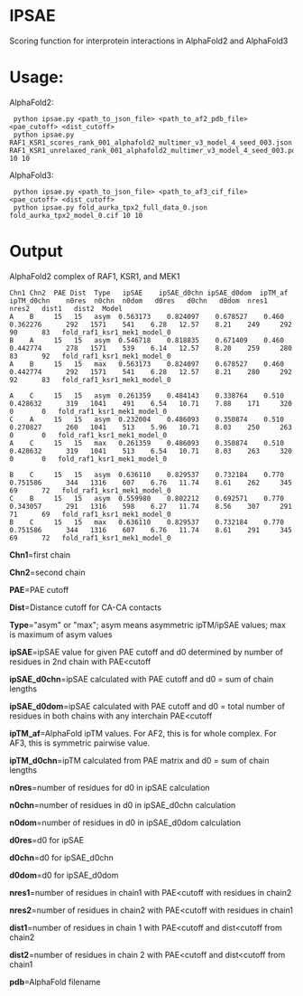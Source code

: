 # IPSAE
Scoring function for interprotein interactions in AlphaFold2 and AlphaFold3

# Usage:                                                                                                                                                                                                     
AlphaFold2:

     python ipsae.py <path_to_json_file> <path_to_af2_pdb_file> <pae_cutoff> <dist_cutoff>   
     python ipsae.py RAF1_KSR1_scores_rank_001_alphafold2_multimer_v3_model_4_seed_003.json RAF1_KSR1_unrelaxed_rank_001_alphafold2_multimer_v3_model_4_seed_003.pdb 10 10

AlphaFold3:

     python ipsae.py <path_to_json_file> <path_to_af3_cif_file> <pae_cutoff> <dist_cutoff>                    
     python ipsae.py fold_aurka_tpx2_full_data_0.json fold_aurka_tpx2_model_0.cif 10 10

# Output

AlphaFold2 complex of RAF1, KSR1, and MEK1

    Chn1 Chn2  PAE Dist  Type   ipSAE    ipSAE_d0chn ipSAE_d0dom  ipTM_af  ipTM_d0chn    n0res  n0chn  n0dom   d0res   d0chn   d0dom  nres1   nres2   dist1   dist2  Model
    A    B     15   15   asym  0.563173    0.824097    0.678527    0.460    0.362276      292   1571    541    6.28   12.57    8.21    249     292      90      83   fold_raf1_ksr1_mek1_model_0
    B    A     15   15   asym  0.546718    0.818835    0.671409    0.460    0.442774      278   1571    539    6.14   12.57    8.20    259     280      83      92   fold_raf1_ksr1_mek1_model_0
    A    B     15   15   max   0.563173    0.824097    0.678527    0.460    0.442774      292   1571    541    6.28   12.57    8.21    280     292      92      83   fold_raf1_ksr1_mek1_model_0

    A    C     15   15   asym  0.261359    0.484143    0.338764    0.510    0.428632      319   1041    491    6.54   10.71    7.88    171     320       0       0   fold_raf1_ksr1_mek1_model_0
    C    A     15   15   asym  0.232004    0.486093    0.350874    0.510    0.270827      260   1041    513    5.96   10.71    8.03    250     263       0       0   fold_raf1_ksr1_mek1_model_0
    A    C     15   15   max   0.261359    0.486093    0.350874    0.510    0.428632      319   1041    513    6.54   10.71    8.03    263     320       0       0   fold_raf1_ksr1_mek1_model_0

    B    C     15   15   asym  0.636110    0.829537    0.732184    0.770    0.751586      344   1316    607    6.76   11.74    8.61    262     345      69      72   fold_raf1_ksr1_mek1_model_0
    C    B     15   15   asym  0.559980    0.802212    0.692571    0.770    0.343057      291   1316    598    6.27   11.74    8.56    307     291      71      69   fold_raf1_ksr1_mek1_model_0
    B    C     15   15   max   0.636110    0.829537    0.732184    0.770    0.751586      344   1316    607    6.76   11.74    8.61    291     345      69      72   fold_raf1_ksr1_mek1_model_0




**Chn1**=first chain

**Chn2**=second chain

**PAE**=PAE cutoff

**Dist**=Distance cutoff for CA-CA contacts

**Type**="asym" or "max"; asym means asymmetric ipTM/ipSAE values; max is maximum of asym values

**ipSAE**=ipSAE value for given PAE cutoff and d0 determined by number of residues in 2nd chain with PAE<cutoff 

**ipSAE_d0chn**=ipSAE calculated with PAE cutoff and d0 = sum of chain lengths

**ipSAE_d0dom**=ipSAE calculated with PAE cutoff and d0 = total number of residues in both chains with any interchain PAE<cutoff

**ipTM_af**=AlphaFold ipTM values. For AF2, this is for whole complex. For AF3, this is symmetric pairwise value.   

**ipTM_d0chn**=ipTM calculated from PAE matrix and d0 = sum of chain lengths 

**n0res**=number of residues for d0 in ipSAE calculation

**n0chn**=number of residues in d0 in ipSAE_d0chn calculation

**n0dom**=number of residues in d0 in ipSAE_d0dom calculation

**d0res**=d0 for ipSAE

**d0chn**=d0 for ipSAE_d0chn

**d0dom**=d0 for ipSAE_d0dom

**nres1**=number of residues in chain1 with PAE<cutoff with residues in chain2

**nres2**=number of residues in chain2 with PAE<cutoff with residues in chain1

**dist1**=number of residues in chain 1 with PAE<cutoff and dist<cutoff from chain2

**dist2**=number of residues in chain 2 with PAE<cutoff and dist<cutoff from chain1

**pdb**=AlphaFold filename


